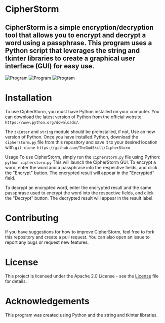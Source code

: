 # CipherStorm
## CipherStorm is a simple encryption/decryption tool that allows you to encrypt and decrypt a word using a passphrase. This program uses a Python script that leverages the string and tkinter libraries to create a graphical user interface (GUI) for easy use.

![Program](https://github.com/TheGodSkill/CipherStorm/tree/main/photos/Example.png?raw=true)
![Program](https://github.com/TheGodSkill/CipherStorm/tree/main/photos/example1.png?raw=true)
![Program](https://github.com/TheGodSkill/CipherStorm/tree/main/photos/example2.png?raw=true)

# Installation
To use CipherStorm, you must have Python installed on your computer. You can download the latest version of Python from the official website: ```https://www.python.org/downloads/```.

The ```tkinter``` and ```string``` module should be preinstalled, if not, Use an new version of Python. 
Once you have installed Python, download the ```cipherstorm.py``` file from this repository and save it to your desired location with ```git clone https://github.com/TheGodSkill/CipherStorm```

Usage
To use CipherStorm, simply run the ```cipherstorm.py``` file using Python:
```python cipherstorm.py```
This will launch the CipherStorm GUI. To encrypt a word, enter the word and a passphrase into the respective fields, and click the "Encrypt" button. The encrypted result will appear in the "Encrypted" field.

To decrypt an encrypted word, enter the encrypted result and the same passphrase used to encrypt the word into the respective fields, and click the "Decrypt" button. The decrypted result will appear in the result label.

# Contributing
If you have suggestions for how to improve CipherStorm, feel free to fork this repository and create a pull request. You can also open an issue to report any bugs or request new features.

# License
This project is licensed under the Apache 2.0 License - see the [License](LICENSE) file for details.

# Acknowledgements
This program was created using Python and the string and tkinter libraries.
